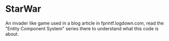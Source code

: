 # StarWar
An invader like game used in a blog article in fprintf.logdown.com, read the "Entity Component System" series there to understand what this code is about.
